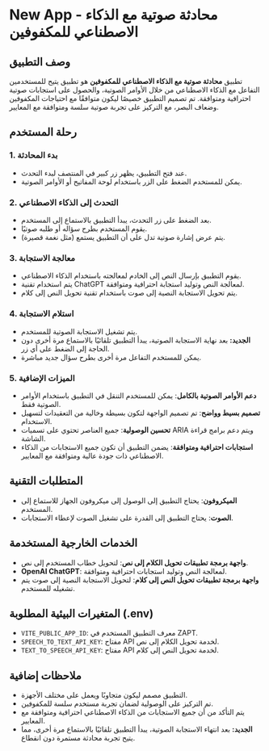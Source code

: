 # New App - محادثة صوتية مع الذكاء الاصطناعي للمكفوفين

## وصف التطبيق

تطبيق **محادثة صوتية مع الذكاء الاصطناعي للمكفوفين** هو تطبيق يتيح للمستخدمين التفاعل مع الذكاء الاصطناعي من خلال الأوامر الصوتية، والحصول على استجابات صوتية احترافية ومتوافقة. تم تصميم التطبيق خصيصًا ليكون متوافقًا مع احتياجات المكفوفين وضعاف البصر، مع التركيز على تجربة صوتية سلسة ومتوافقة مع المعايير.

## رحلة المستخدم

### 1. بدء المحادثة

- عند فتح التطبيق، يظهر زر كبير في المنتصف لبدء التحدث.
- يمكن للمستخدم الضغط على الزر باستخدام لوحة المفاتيح أو الأوامر الصوتية.

### 2. التحدث إلى الذكاء الاصطناعي

- بعد الضغط على زر التحدث، يبدأ التطبيق بالاستماع إلى المستخدم.
- يقوم المستخدم بطرح سؤاله أو طلبه صوتيًا.
- يتم عرض إشارة صوتية تدل على أن التطبيق يستمع (مثل نغمة قصيرة).

### 3. معالجة الاستجابة

- يقوم التطبيق بإرسال النص إلى الخادم لمعالجته باستخدام الذكاء الاصطناعي.
- يتم استخدام تقنية ChatGPT لمعالجة النص وتوليد استجابة احترافية ومتوافقة.
- يتم تحويل الاستجابة النصية إلى صوت باستخدام تقنية تحويل النص إلى كلام.

### 4. استلام الاستجابة

- يتم تشغيل الاستجابة الصوتية للمستخدم.
- **الجديد:** بعد نهاية الاستجابة الصوتية، يبدأ التطبيق تلقائيًا بالاستماع مرة أخرى دون الحاجة إلى الضغط على أي زر.
- يمكن للمستخدم التفاعل مرة أخرى بطرح سؤال جديد مباشرة.

### 5. الميزات الإضافية

- **دعم الأوامر الصوتية بالكامل**: يمكن للمستخدم التنقل في التطبيق باستخدام الأوامر الصوتية فقط.
- **تصميم بسيط وواضح**: تم تصميم الواجهة لتكون بسيطة وخالية من التعقيدات لتسهيل الاستخدام.
- **تحسين الوصولية**: جميع العناصر تحتوي على تسميات ARIA ويتم دعم برامج قراءة الشاشة.
- **استجابات احترافية ومتوافقة**: يضمن التطبيق أن تكون جميع الاستجابات من الذكاء الاصطناعي ذات جودة عالية ومتوافقة مع المعايير.

## المتطلبات التقنية

- **الميكروفون**: يحتاج التطبيق إلى الوصول إلى ميكروفون الجهاز للاستماع إلى المستخدم.
- **الصوت**: يحتاج التطبيق إلى القدرة على تشغيل الصوت لإعطاء الاستجابات.

## الخدمات الخارجية المستخدمة

- **واجهة برمجة تطبيقات تحويل الكلام إلى نص**: لتحويل خطاب المستخدم إلى نص.
- **OpenAI ChatGPT**: لمعالجة النص وتوليد استجابات احترافية ومتوافقة.
- **واجهة برمجة تطبيقات تحويل النص إلى كلام**: لتحويل الاستجابة النصية إلى صوت يتم تشغيله للمستخدم.

## المتغيرات البيئية المطلوبة (.env)

- `VITE_PUBLIC_APP_ID`: معرف التطبيق المستخدم في ZAPT.
- `SPEECH_TO_TEXT_API_KEY`: مفتاح API لخدمة تحويل الكلام إلى نص.
- `TEXT_TO_SPEECH_API_KEY`: مفتاح API لخدمة تحويل النص إلى كلام.

## ملاحظات إضافية

- التطبيق مصمم ليكون متجاوبًا ويعمل على مختلف الأجهزة.
- تم التركيز على الوصولية لضمان تجربة مستخدم سلسة للمكفوفين.
- يتم التأكد من أن جميع الاستجابات من الذكاء الاصطناعي احترافية ومتوافقة مع المعايير.
- **الجديد:** بعد انتهاء الاستجابة الصوتية، يبدأ التطبيق تلقائيًا بالاستماع مرة أخرى، مما يتيح تجربة محادثة مستمرة دون انقطاع.
